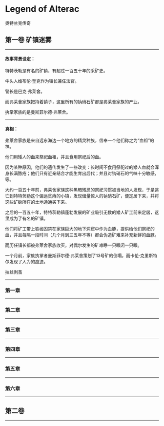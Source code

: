 # Legend of Alterac

奥特兰克传奇

## 第一卷 矿镇迷雾

---

#### 故事背景设定：

特特茨勒是有名的矿镇，有超过一百五十年的采矿史。

牛头人维布伦·奎克作为镇长兼任法官。

警长是巴克·弗莱舍。

而弗莱舍家族把持着镇子，这里所有的钠硝石矿都是弗莱舍家族的产业。

执掌家族的是曼斯菲尔德·弗莱舍。











---

#### 真相：

弗莱舍家族是来自远东海边一个地方的精灵种族，信奉一个他们称之为“血祖”的神。

他们用矮人的血来祭祀血祖，并且食用祭祀后的血。

因为某种原因，他们的遗传发生了一些改变：长时间不食用祭祀过的矮人血就会浑身长满脓疮；他们只有近亲结合才能生育出后代；并且对钠硝石的气味十分敏感，等。

大约一百五十年前，弗莱舍家族这种黑暗残忍的祭祀习惯被当地的人发现，于是逃亡到特特茨勒这个偏远贫瘠的小镇，发现储量惊人的钠硝石矿，便定居下来，并将这些矿脉所在的土地通通买下来。

之后的一百五十年，特特茨勒镇蓬勃发展的矿业吸引无数的矮人矿工前来定居，这里成为了有名的矿镇。

他们将矿工带上铁枷囚禁在家族巨大的地下洞窟中作为血豚，提供给他们祭祀的血，并且每隔一段时间（几个月到三五年不等）都会伪造矿难来补充新鲜的血豚。

而历任镇长都被弗莱舍家族收买，对偶尔发生的矿难睁一只眼闭一只眼。

一个月前，家族执掌者曼斯菲尔德·弗莱舍策划了13号矿的倒塌，而卡伦·克里斯特尔发现了人为的痕迹。

抽丝剥茧

---


### 第一章


---

### 第二章




---

### 第三章

---

### 第四章

---

### 第五章

---

### 第六章

---


## 第二卷



---